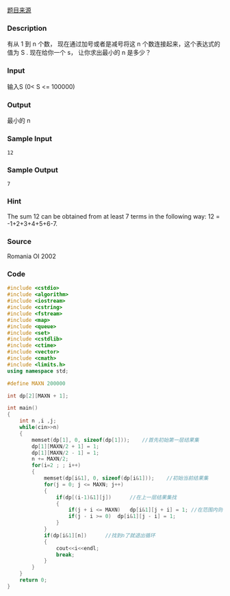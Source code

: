 [题目来源](http://poj.org/problem?id=1844)

### Description

有从 1 到 n 个数， 现在通过加号或者是减号将这 n 个数连接起来，这个表达式的值为 S . 现在给你一个 s， 让你求出最小的 n 是多少？ 


### Input

输入S (0< S <= 100000) 

### Output

最小的 n

### Sample Input

```
12
```

### Sample Output

```
7
```

### Hint

The sum 12 can be obtained from at least 7 terms in the following way: 12 = -1+2+3+4+5+6-7.

### Source

Romania OI 2002

### Code

```c++
#include <cstdio>
#include <algorithm>
#include <iostream>
#include <cstring>
#include <fstream>
#include <map>
#include <queue>
#include <set>
#include <cstdlib>
#include <ctime>
#include <vector>
#include <cmath>
#include <limits.h>
using namespace std;

#define MAXN 200000

int dp[2][MAXN + 1];

int main()
{
    int n ,i ,j;
    while(cin>>n)
    {
        memset(dp[1], 0, sizeof(dp[1]));	//首先初始第一层结果集
        dp[1][MAXN/2 + 1] = 1;
        dp[1][MAXN/2 - 1] = 1;
        n += MAXN/2;
        for(i=2 ; ; i++)
        {
            memset(dp[i&1], 0, sizeof(dp[i&1]));	//初始当前结果集
            for(j = 0; j <= MAXN; j++)
            {
                if(dp[(i-1)&1][j]) 		//在上一层结果集找
                {
                    if(j + i <= MAXN)   dp[i&1][j + i] = 1;	//在范围内则记录
                    if(j - i >= 0)  dp[i&1][j - i] = 1;
                }
            }
            if(dp[i&1][n]) 		//找到n了就退出循环
            {
                cout<<i<<endl;
                break;
            }
        }
    }
    return 0;
}

```
